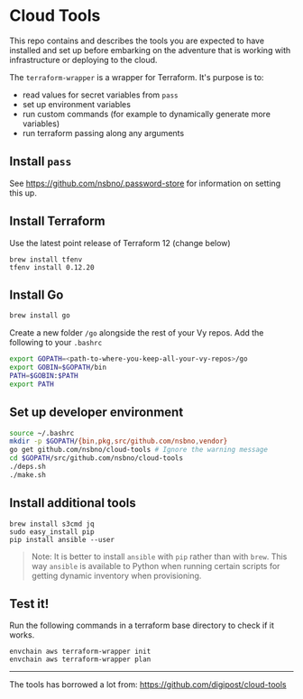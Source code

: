 # Cloud Tools

This repo contains and describes the tools you are expected to have installed and set up before embarking on the adventure that is working with infrastructure or deploying to the cloud.

The `terraform-wrapper` is a wrapper for Terraform. It's purpose is to:

- read values for secret variables from `pass`
- set up environment variables
- run custom commands (for example to dynamically generate more variables)
- run terraform passing along any arguments


## Install `pass`

See https://github.com/nsbno/.password-store for information on setting this up.


## Install Terraform

Use the latest point release of Terraform 12 (change below)

```
brew install tfenv
tfenv install 0.12.20
```

## Install Go

```bash
brew install go
```
Create a new folder `/go` alongside the rest of your Vy repos.
Add the following to your `.bashrc`

```bash
export GOPATH=<path-to-where-you-keep-all-your-vy-repos>/go
export GOBIN=$GOPATH/bin
PATH=$GOBIN:$PATH
export PATH
```


## Set up developer environment

```bash
source ~/.bashrc
mkdir -p $GOPATH/{bin,pkg,src/github.com/nsbno,vendor}
go get github.com/nsbno/cloud-tools # Ignore the warning message
cd $GOPATH/src/github.com/nsbno/cloud-tools
./deps.sh
./make.sh
```


## Install additional tools

```
brew install s3cmd jq
sudo easy_install pip
pip install ansible --user
```

> Note: It is better to install `ansible` with `pip` rather than with `brew`. This way `ansible` is available to Python when running certain scripts for getting dynamic inventory when provisioning.

## Test it!

Run the following commands in a terraform base directory to check if it works.

```
envchain aws terraform-wrapper init
envchain aws terraform-wrapper plan
```

---
The tools has borrowed a lot from: https://github.com/digipost/cloud-tools

